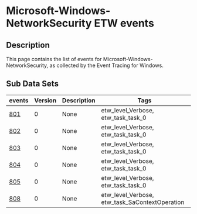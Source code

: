 # Microsoft-Windows-NetworkSecurity ETW events

## Description
This page contains the list of events for Microsoft-Windows-NetworkSecurity, as collected by the Event Tracing for Windows.

## Sub Data Sets
|events|Version|Description|Tags|
|---|---|---|---|
|[801](events/event-801.md)|0|None|etw_level_Verbose, etw_task_task_0|
|[802](events/event-802.md)|0|None|etw_level_Verbose, etw_task_task_0|
|[803](events/event-803.md)|0|None|etw_level_Verbose, etw_task_task_0|
|[804](events/event-804.md)|0|None|etw_level_Verbose, etw_task_task_0|
|[805](events/event-805.md)|0|None|etw_level_Verbose, etw_task_task_0|
|[808](events/event-808.md)|0|None|etw_level_Verbose, etw_task_SaContextOperation|
